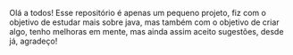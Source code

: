 Olá a todos!
Esse repositório é apenas um pequeno projeto, fiz com o objetivo de estudar mais sobre java, mas também com o objetivo de criar algo, tenho melhoras em mente, mas ainda assim aceito sugestões, desde já, agradeço!
